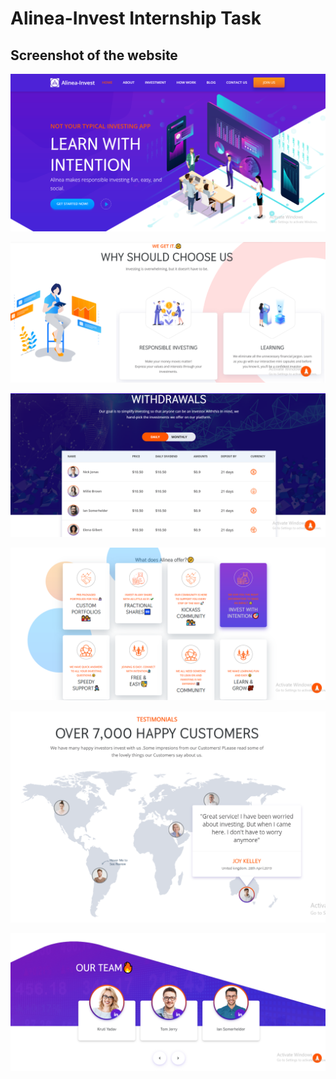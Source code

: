 # Alinea-Invest Internship Task

## Screenshot of the website

![](1.PNG)

<img src="2.PNG" width="auto" height="auto">

![](3.PNG)

![](4.PNG)

![](5.PNG)

![](6.PNG)
